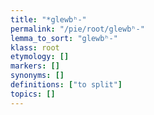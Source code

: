 ```yaml
---
title: "*glewbʰ-"
permalink: "/pie/root/glewbʰ-"
lemma_to_sort: "glewbʰ-"
klass: root
etymology: []
markers: []
synonyms: []
definitions: ["to split"]
topics: []
---
```

